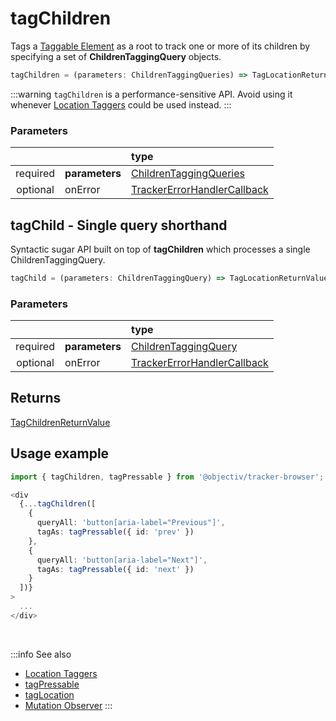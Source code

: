 # tagChildren

Tags a [Taggable Element](/tracking/core-concepts/browser/tagging.md#taggable-elements) as a root to track one or more of its children by specifying a set of **ChildrenTaggingQuery** objects.

```typescript
tagChildren = (parameters: ChildrenTaggingQueries) => TagLocationReturnValue
```

:::warning
`tagChildren` is a performance-sensitive API. Avoid using it whenever [Location Taggers](/tracking/browser/api-reference/locationTaggers/overview.md) could be used instead.
:::

### Parameters
|          |                | type
| :-:      | :--            | :--                                                                                       
| required | **parameters** | [ChildrenTaggingQueries](/tracking/browser/api-reference/definitions/ChildrenTaggingQueries.md)
| optional | onError        | [TrackerErrorHandlerCallback](/tracking/browser/api-reference/definitions/TrackerErrorHandlerCallback.md)

## tagChild - Single query shorthand
Syntactic sugar API built on top of **tagChildren** which processes a single ChildrenTaggingQuery.

```typescript
tagChild = (parameters: ChildrenTaggingQuery) => TagLocationReturnValue
```

### Parameters
|          |                | type
| :-:      | :--            | :--                                                                                       
| required | **parameters** | [ChildrenTaggingQuery](/tracking/browser/api-reference/definitions/ChildrenTaggingQuery.md)
| optional | onError        | [TrackerErrorHandlerCallback](/tracking/browser/api-reference/definitions/TrackerErrorHandlerCallback.md)

## Returns
[TagChildrenReturnValue](/tracking/browser/api-reference/definitions/TagChildrenReturnValue.md)

## Usage example

```typescript jsx
import { tagChildren, tagPressable } from '@objectiv/tracker-browser';
```

```typescript jsx
<div
  {...tagChildren([
    {
      queryAll: 'button[aria-label="Previous"]',
      tagAs: tagPressable({ id: 'prev' })
    },
    {
      queryAll: 'button[aria-label="Next"]',
      tagAs: tagPressable({ id: 'next' })
    }
  ])}
>
  ...
</div>
```

<br />

:::info See also
- [Location Taggers](/tracking/browser/api-reference/locationTaggers/overview.md)
- [tagPressable](/tracking/browser/api-reference/locationTaggers/tagPressable.md)
- [tagLocation](/tracking/browser/api-reference/locationTaggers/tagLocation.md)
- [Mutation Observer](/tracking/browser/api-reference/mutationObserver/overview.md)
:::
